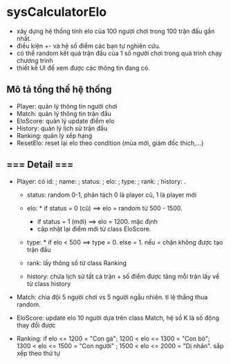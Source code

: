 # sysCalculatorElo
- xây dựng hệ thống tính elo của 100 người chơi trong 100 trận đấu gần nhất.
- điều kiện +- và hệ số điểm các bạn tự nghiên cứu.
- có thể random kết quả trận đấu của 1 số người chơi trong quá trình chạy chương trình
- thiết kế UI để xem được các thông tin đang có.

## Mô tả tổng thể hệ thống
- Player: quản lý thông tin người chơi
- Match: quản lý thông tin trận đấu
- EloScore: quản lý update điểm elo
- History: quản lý lịch sử trận đấu
- Ranking: quản lý xếp hạng
- ResetElo: reset lại elo theo condition (mùa mới, giám đốc thích,...)

## === Detail ===
- Player: có id: ; name: ; status: ; elo: ; type: ; rank: ; history: .
	+ status: random 0-1, phân tách 0 là player cũ, 1 là player mới

	+ elo:	* if status = 0 (cũ) ==> elo = random từ 500 - 1500. 
		* if status = 1 (mới) ==> elo = 1200. mặc định
		* cập nhật lại điểm mới từ class EloScore.

	+ type: * if elo < 500 ==> type = 0. else = 1. nếu = chặn không được tạo trận đấu

	+ rank: lấy thông số từ class Ranking

	+ history: chứa lịch sử tất cả trận + số điểm được tăng mỗi trận lấy về từ class history

- Match: chia đội 5 người chơi vs 5 người ngẫu nhiên. tỉ lệ thắng thua random. 

- EloScore: update elo 10 người dựa trên class Match, hệ số K là số động thay đổi được

- Ranking: if elo <= 1200 = "Con gà"; 1200 < elo <= 1300 = "Con bò"; 1300 < elo <= 1500 = "Con người" ; 1500 < elo <= 2000 = "Dị nhân". sắp xếp theo thứ tự